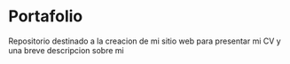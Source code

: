 # Portafolio
Repositorio destinado a la creacion de mi sitio web para presentar mi CV y una breve descripcion sobre mi

